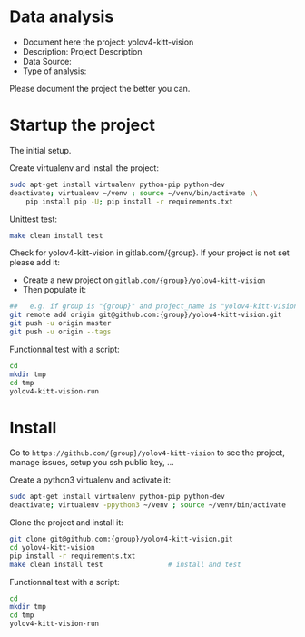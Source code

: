 # Data analysis
- Document here the project: yolov4-kitt-vision
- Description: Project Description
- Data Source:
- Type of analysis:

Please document the project the better you can.

# Startup the project

The initial setup.

Create virtualenv and install the project:
```bash
sudo apt-get install virtualenv python-pip python-dev
deactivate; virtualenv ~/venv ; source ~/venv/bin/activate ;\
    pip install pip -U; pip install -r requirements.txt
```

Unittest test:
```bash
make clean install test
```

Check for yolov4-kitt-vision in gitlab.com/{group}.
If your project is not set please add it:

- Create a new project on `gitlab.com/{group}/yolov4-kitt-vision`
- Then populate it:

```bash
##   e.g. if group is "{group}" and project_name is "yolov4-kitt-vision"
git remote add origin git@github.com:{group}/yolov4-kitt-vision.git
git push -u origin master
git push -u origin --tags
```

Functionnal test with a script:

```bash
cd
mkdir tmp
cd tmp
yolov4-kitt-vision-run
```

# Install

Go to `https://github.com/{group}/yolov4-kitt-vision` to see the project, manage issues,
setup you ssh public key, ...

Create a python3 virtualenv and activate it:

```bash
sudo apt-get install virtualenv python-pip python-dev
deactivate; virtualenv -ppython3 ~/venv ; source ~/venv/bin/activate
```

Clone the project and install it:

```bash
git clone git@github.com:{group}/yolov4-kitt-vision.git
cd yolov4-kitt-vision
pip install -r requirements.txt
make clean install test                # install and test
```
Functionnal test with a script:

```bash
cd
mkdir tmp
cd tmp
yolov4-kitt-vision-run
```
